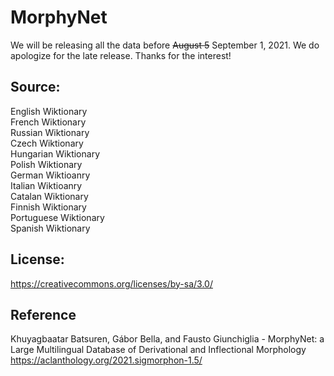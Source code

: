# MorphyNet

We will be releasing all the data before ~~August 5~~ September 1, 2021. We do apologize for the late release. Thanks for the interest!

## Source:
English Wiktionary <br />
French Wiktionary <br />
Russian Wiktionary <br />
Czech Wiktionary <br />
Hungarian Wiktionary <br />
Polish Wiktionary <br />
German Wiktioanry <br />
Italian Wiktioanry <br />
Catalan Wiktionary <br />
Finnish Wiktionary <br />
Portuguese Wiktionary <br />
Spanish Wiktionary <br />


## License: 
https://creativecommons.org/licenses/by-sa/3.0/



## Reference
Khuyagbaatar Batsuren, Gábor Bella, and Fausto Giunchiglia - MorphyNet: a Large Multilingual Database of Derivational and Inflectional Morphology
https://aclanthology.org/2021.sigmorphon-1.5/
